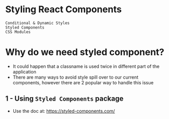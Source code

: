 # Styling React Components

    Conditional & Dynamic Styles
    Styled Components
    CSS Modules

# Why do we need styled component?
- It could happen that a classname is used twice in different part of the application
- There are many ways to avoid style spill over to our current components, however there are 2 popular way to handle this issue 

## 1 - Using `Styled Components` package 
- Use the doc at: https://styled-components.com/
